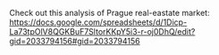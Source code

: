 Check out this analysis of Prague real-eastate market:
https://docs.google.com/spreadsheets/d/1Dicp-La73tpOlV8QGKBuF7SltorKKpY5i3-r-oj0DhQ/edit?gid=2033794156#gid=2033794156 
